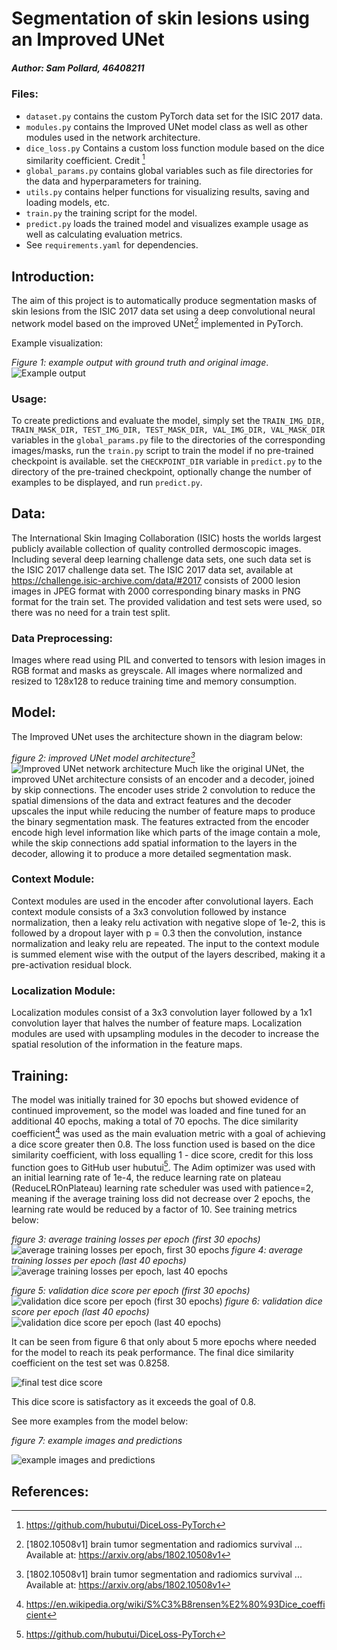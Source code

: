 # Segmentation of skin lesions using an Improved UNet
##### Author: Sam Pollard, 46408211

### Files:
* `dataset.py` contains the custom PyTorch data set for the ISIC 2017 data.
* `modules.py` contains the Improved UNet model class as well as other modules used in the network architecture.
* `dice_loss.py` Contains a custom loss function module based on the dice similarity coefficient. Credit [^3]
* `global_params.py` contains global variables such as file directories for the data and hyperparameters for training.
* `utils.py` contains helper functions for visualizing results, saving and loading models, etc.
* `train.py` the training script for the model.
* `predict.py` loads the trained model and visualizes example usage as well as calculating evaluation metrics.
* See `requirements.yaml` for dependencies.

## Introduction:
The aim of this project is to automatically produce segmentation masks of skin lesions from the ISIC 2017 data set using a deep convolutional neural network model based on the improved UNet[^1] implemented in PyTorch.

Example visualization:

*Figure 1: example output with ground truth and original image*.
![Example output](readme_images/example2.png)

### Usage:
To create predictions and evaluate the model, simply set the `TRAIN_IMG_DIR, TRAIN_MASK_DIR, TEST_IMG_DIR, TEST_MASK_DIR, VAL_IMG_DIR, VAL_MASK_DIR` variables in the `global_params.py` file to the directories of the corresponding images/masks, run the `train.py` script to train the model if no pre-trained checkpoint is available. set the `CHECKPOINT_DIR` variable in `predict.py` to the directory of the pre-trained checkpoint, optionally change the number of examples to be displayed, and run `predict.py`.

## Data:
The International Skin Imaging Collaboration (ISIC) hosts the worlds largest publicly available collection of quality controlled dermoscopic images. Including several deep learning challenge data sets, one such data set is the ISIC 2017 challenge data set. The ISIC 2017 data set, available at https://challenge.isic-archive.com/data/#2017 consists of 2000 lesion images in JPEG format with 2000 corresponding binary masks in PNG format for the train set. The provided validation and test sets were used, so there was no need for a train test split.

### Data Preprocessing:
Images where read using PIL and converted to tensors with lesion images in RGB format and masks as greyscale. All images where normalized and resized to 128x128 to reduce training time and memory consumption.

## Model:
The Improved UNet uses the architecture shown in the diagram below:

*figure 2: improved UNet model architecture[^1]*
![Improved UNet network architecture](readme_images/improved_unet_architecture.PNG)
Much like the original UNet, the improved UNet architecture consists of an encoder and a decoder, joined by skip connections. The encoder uses stride 2 convolution to reduce the spatial dimensions of the data and extract features and the decoder upscales the input while reducing the number of feature maps to produce the binary segmentation mask. The features extracted from the encoder encode high level information like which parts of the image contain a mole, while the skip connections add spatial information to the layers in the decoder, allowing it to produce a more detailed segmentation mask.

### Context Module:
Context modules are used in the encoder after convolutional layers. Each context module consists of a 3x3 convolution followed by instance normalization, then a leaky relu activation with negative slope of 1e-2, this is followed by a dropout layer with p = 0.3 then the convolution, instance normalization and leaky relu are repeated. The input to the context module is summed element wise with the output of the layers described, making it a pre-activation residual block. 

### Localization Module:
Localization modules consist of a 3x3 convolution layer followed by a 1x1 convolution layer that halves the number of feature maps. Localization modules are used with upsampling modules in the decoder to increase the spatial resolution of the information in the feature maps.

## Training:
The model was initially trained for 30 epochs but showed evidence of continued improvement, so the model was loaded and fine tuned for an additional 40 epochs, making a total of 70 epochs. The dice similarity coefficient[^2] was used as the main evaluation metric with a goal of achieving a dice score greater then 0.8. The loss function used is based on the dice similarity coefficient, with loss equalling 1 - dice score, credit for this loss function goes to GitHub user hubutui[^3]. The Adim optimizer was used with an initial learning rate of 1e-4, the reduce learning rate on plateau (ReduceLROnPlateau) learning rate scheduler was used with patience=2, meaning if the average training loss did not decrease over 2 epochs, the learning rate would be reduced by a factor of 10.
See training metrics below:

*figure 3: average training losses per epoch (first 30 epochs)*
![average training losses per epoch, first 30 epochs](readme_images/epoch_losses_t2.png)
*figure 4: average training losses per epoch (last 40 epochs)*
![average training losses per epoch, last 40 epochs](readme_images/epoch_losses_t3.png)

*figure 5: validation dice score per epoch (first 30 epochs)*
![validation dice score per epoch (first 30 epochs)](readme_images/dice_scores_t2.png)
*figure 6: validation dice score per epoch (last 40 epochs)*
![validation dice score per epoch (last 40 epochs)](readme_images/dice_scores_t3.png)

It can be seen from figure 6 that only about 5 more epochs where needed for the model to reach its peak performance. The final dice similarity coefficient on the test set was 0.8258.

![final test dice score](readme_images/dice_score.PNG)

This dice score is satisfactory as it exceeds the goal of 0.8.

See more examples from the model below:

*figure 7: example images and predictions*

![example images and predictions](readme_images/example3.png)



## References:
[^1]: [1802.10508v1] brain tumor segmentation and radiomics survival ... Available at: https://arxiv.org/abs/1802.10508v1
[^2]: https://en.wikipedia.org/wiki/S%C3%B8rensen%E2%80%93Dice_coefficient
[^3]: https://github.com/hubutui/DiceLoss-PyTorch